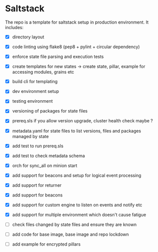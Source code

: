 # Saltstack
The repo is a template for saltstack setup in production environment.
It includes:
- [x] directory layout
- [x] code linting using flake8 (pep8 + pylint + circular dependency)
- [x] enforce state file parsing and execution tests
- [x] create templates for new states -> create state, pillar, example for accessing modules, grains etc
- [x] build cli for templating
- [x] dev environment setup 
- [x] testing environment 
- [x] versioning of packages for state files
- [x] prereq.sls if you allow version upgrade, cluster health check maybe ?
- [x] metadata.yaml for state files to list versions, files and packages managed by state
- [x] add test to run prereq.sls
- [x] add test to check metadata schema
- [x] orch for sync_all on minion start
- [x] add support for beacons and setup for logical event processing
- [x] add support for returner
- [x] add support for beacons
- [x] add support for custom engine to listen on events and notify etc
- [x] add support for multiple environment which doesn't cause fatigue
- [ ] check files changed by state files and ensure they are known
- [ ] add code for base image, base image and repo lockdown
- [ ] add example for encrypted pillars

